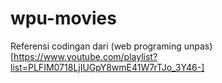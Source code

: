 # wpu-movies

Referensi codingan dari (web programing unpas)[https://www.youtube.com/playlist?list=PLFIM0718LjIUGpY8wmE41W7rTJo_3Y46-]

